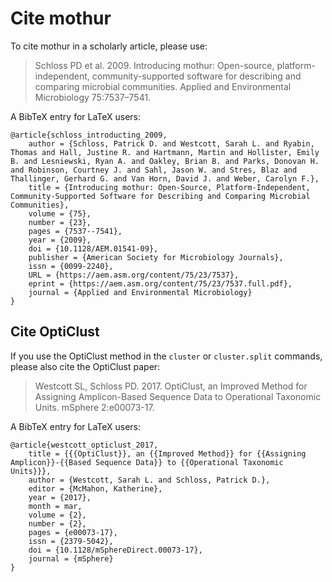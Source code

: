 # Cite mothur

To cite mothur in a scholarly article, please use:

> Schloss PD et al. 2009. Introducing mothur: Open-source, platform-independent, community-supported software for describing and comparing microbial communities. Applied and Environmental Microbiology 75:7537–7541.

A BibTeX entry for LaTeX users:

```TeX
@article{schloss_introducting_2009,
	author = {Schloss, Patrick D. and Westcott, Sarah L. and Ryabin, Thomas and Hall, Justine R. and Hartmann, Martin and Hollister, Emily B. and Lesniewski, Ryan A. and Oakley, Brian B. and Parks, Donovan H. and Robinson, Courtney J. and Sahl, Jason W. and Stres, Blaz and Thallinger, Gerhard G. and Van Horn, David J. and Weber, Carolyn F.},
	title = {Introducing mothur: Open-Source, Platform-Independent, Community-Supported Software for Describing and Comparing Microbial Communities},
	volume = {75},
	number = {23},
	pages = {7537--7541},
	year = {2009},
	doi = {10.1128/AEM.01541-09},
	publisher = {American Society for Microbiology Journals},
	issn = {0099-2240},
	URL = {https://aem.asm.org/content/75/23/7537},
	eprint = {https://aem.asm.org/content/75/23/7537.full.pdf},
	journal = {Applied and Environmental Microbiology}
}
```

## Cite OptiClust

If you use the OptiClust method in the `cluster` or `cluster.split` commands,
please also cite the OptiClust paper:

> Westcott SL, Schloss PD. 2017. OptiClust, an Improved Method for Assigning Amplicon-Based Sequence Data to Operational Taxonomic Units. mSphere 2:e00073-17.

A BibTeX entry for LaTeX users:

```TeX
@article{westcott_opticlust_2017,
    title = {{{OptiClust}}, an {{Improved Method}} for {{Assigning Amplicon}}-{{Based Sequence Data}} to {{Operational Taxonomic Units}}},
    author = {Westcott, Sarah L. and Schloss, Patrick D.},
    editor = {McMahon, Katherine},
    year = {2017},
    month = mar,
    volume = {2},
    number = {2},
    pages = {e00073-17},
    issn = {2379-5042},
    doi = {10.1128/mSphereDirect.00073-17},
    journal = {mSphere}
}
```

<!-- TODO: add citation for OptiFit once it's published.
## Cite OptiFit

If you use the `cluster.fit` command, please also cite the OptiFit paper:

> TODO

A BibTeX entry for LaTeX users:

```TeX
@article{TODO}
```
-->